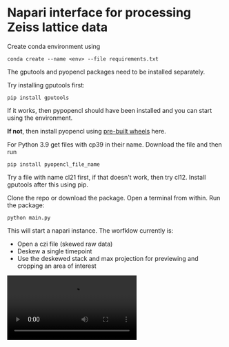 # Napari interface for processing Zeiss lattice data

Create conda environment using

    conda create --name <env> --file requirements.txt

The gputools and pyopencl packages need to be installed separately.

Try installing gputools first:

    pip install gputools

If it works, then pypopencl should have been installed and you can start using the environment. 

**If not**, then install pyopencl using [pre-built wheels](https://www.lfd.uci.edu/~gohlke/pythonlibs/#pyopencl) here.

For Python 3.9 get files with cp39 in their name. Download the file and then run 

    pip install pyopencl_file_name
Try a file with name cl21 first, if that doesn't work, then try cl12. Install gputools after this using pip. 

Clone the repo or download the package. Open a terminal from within.
Run the package:

    python main.py

This will start a napari instance.
The worfklow currently is:
* Open a czi file (skewed raw data)
* Deskew a single timepoint
* Use the deskewed stack and max projection for previewing and cropping an area of interest

![Preview of widget](resources\preview_video.mp4)



